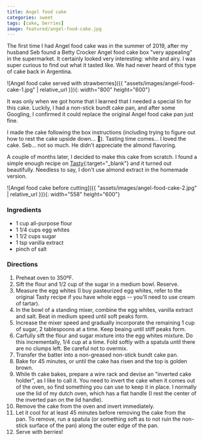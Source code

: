 ```yaml
---
title: Angel food cake
categories: sweet
tags: [cake, berries]
image: featured/angel-food-cake.jpg
---
```


The first time I had Angel food cake was in the summer of 2019, after my husband Seb found a Betty Crocker Angel food cake box "very appealing" in the supermarket. It certainly looked very interesting: white and airy. I was super curious to find out what it tasted like. We had never heard of this type of cake back in Argentina.

![Angel food cake served with strawberries]({{ "assets/images/angel-food-cake-1.jpg" | relative_url }}){: width="800" height="600"}

It was only when we got home that I learned that I needed a special tin for this cake. Luckily, I had a non-stick bundt cake pan, and after some Googling, I confirmed it could replace the original Angel food cake pan just fine.

I made the cake following the box instructions (including trying to figure out how to rest the cake upside down... 🤔). Tasting time comes... I loved the cake. Seb... not so much. He didn't appreciate the almond flavoring.

A couple of months later, I decided to make this cake from scratch. I found a simple enough recipe on [Tasty](https://tasty.co/recipe/angel-food-cake-in-a-springform-pan){:target="_blank"} and it turned out beautifully. Needless to say, I don't use almond extract in the homemade version.

![Angel food cake before cutting]({{ "assets/images/angel-food-cake-2.jpg" | relative_url }}){: width="558" height="600"}

### Ingredients

* 1 cup all-purpose flour
* 1 1/4 cups egg whites
* 1 1/2 cups sugar
* 1 tsp vanilla extract
* pinch of salt

### Directions

1. Preheat oven to 350ºF.
2. Sift the flour and 1/2 cup of the sugar in a medium bowl. Reserve.
2. Measure the egg whites (I buy pasteurized egg whites, refer to the original Tasty recipe if you have whole eggs -- you'll need to use cream of tartar).
3. In the bowl of a standing mixer, combine the egg whites, vanilla extract and salt. Beat in medium speed until soft peaks form.
4. Increase the mixer speed and gradually incorporate the remaining 1 cup of sugar, 2 tablespoons at a time. Keep beaing until stiff peaks form.
5. Carfully sift the flour and sugar mixture into the egg whites mixture. Do this incrementally, 1/4 cup at a time. Fold softly with a spatula until there are no clumps left. Be careful not to overmix.
6. Transfer the batter into a non-greased non-stick bundt cake pan.
7. Bake for 45 minutes, or until the cake has risen and the top is golden brown.
8. While th cake bakes, prepare a wire rack and devise an "inverted cake holder", as I like to call it. You need to invert the cake when it comes out of the oven, so find something you can use to keep it in place. I normally use the lid of my dutch oven, which has a flat handle (I rest the center of the inverted pan on the lid handle).
9. Remove the cake from the oven and invert immediately. 
10. Let it cool for at least 45 minutes before removing the cake from the pan. To remove, run a spatula (or something soft as to not ruin the non-stick surface of the pan) along the outer edge of the pan.
11. Serve with berries!
